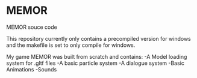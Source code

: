# MEMOR
MEMOR souce code

This repository currently only contains a precompiled version for windows and the makefile is set to only compile for windows.


My game MEMOR was built from scratch and contains: -A Model loading system for .gltf files
                                                   -A basic particle system
                                                   -A dialogue system
                                                   -Basic Animations
                                                   -Sounds
